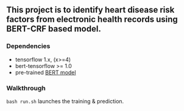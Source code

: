 ## This project is to identify heart disease risk factors from electronic health records using BERT-CRF based model.

### Dependencies
* tensorflow 1.x, (x>=4)
* bert-tensorflow >= 1.0
* pre-trained [BERT model](https://github.com/google-research/bert)

### Walkthrough
``bash run.sh`` launches the training & prediction.
